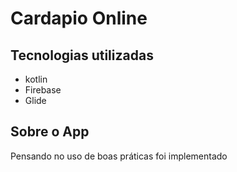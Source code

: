 # Cardapio Online

## Tecnologias utilizadas
* kotlin
* Firebase
* Glide


## Sobre o App
Pensando no uso de boas práticas foi implementado 
